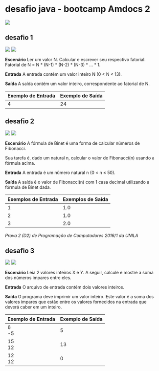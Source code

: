 # desafio java - bootcamp Amdocs 2
![](https://img.shields.io/badge/author-Cassio_F.-informational?style=flat&logoColor=white&color=cdcdcd)

## desafio 1
![](https://img.shields.io/badge/level-Basic-informational?style=flat&logoColor=white&color=fa962a)
![](https://img.shields.io/badge/Topic-Princípios_Básicos-informational?style=flat&logoColor=white&color=fa962a)

**Escenário**
Ler um valor N. Calcular e escrever seu respectivo fatorial. Fatorial de N = N * (N-1) * (N-2) * (N-3) * ... * 1.

**Entrada**
A entrada contém um valor inteiro N (0 < N < 13).

**Saída**
A saída contém um valor inteiro, correspondente ao fatorial de N.

|Exemplo de Entrada|	Exemplo de Saída
|-|-
|4|24


## desafio 2
![](https://img.shields.io/badge/level-Basic-informational?style=flat&logoColor=white&color=fa962a)
![](https://img.shields.io/badge/Topic-Princípios_Básicos-informational?style=flat&logoColor=white&color=fa962a)

**Escenário**
A fórmula de Binet é uma forma de calcular números de Fibonacci.



Sua tarefa é, dado um natural n, calcular o valor de Fibonacci(n) usando a fórmula acima.

**Entrada**
A entrada é um número natural n (0 < n ≤ 50).

**Saída**
A saída é o valor de Fibonacci(n) com 1 casa decimal utilizando a fórmula de Binet dada.

|Exemplos de Entrada|Exemplos de Saída
|-|-
|1|1.0
|2|1.0
|3|2.0

*Prova 2 (D2) de Programação de Computadores 2016/1 da UNILA*

## desafio 3
![](https://img.shields.io/badge/level-Avançado-informational?style=flat&logoColor=white&color=fa962a)
![](https://img.shields.io/badge/Topic-Princípios_Básicos-informational?style=flat&logoColor=white&color=fa962a)

**Escenário**
Leia 2 valores inteiros X e Y. A seguir, calcule e mostre a soma dos números impares entre eles.

**Entrada**
O arquivo de entrada contém dois valores inteiros.

**Saída**
O programa deve imprimir um valor inteiro. Este valor é a soma dos valores ímpares que estão entre os valores fornecidos na entrada que deverá caber em um inteiro.

|Exemplo de Entrada|Exemplo de Saída
|-|-
|6<br>-5|5
|15<br>12|13
|12<br>12|0


